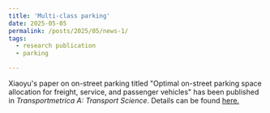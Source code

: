 ```yaml
---
title: 'Multi-class parking'
date: 2025-05-05
permalink: /posts/2025/05/news-1/
tags:
  - research publication
  - parking

---
```


Xiaoyu's paper on on-street parking titled "Optimal on-street parking space allocation for freight, service, and passenger vehicles" has been published in _Transportmetrica A: Transport Science_. Details can be found 
<a href="https://www.tandfonline.com/doi/abs/10.1080/23249935.2025.2498671">here.</a>